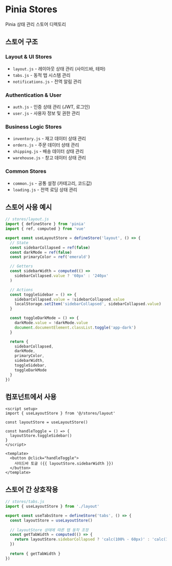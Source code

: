 # Pinia Stores

Pinia 상태 관리 스토어 디렉토리

## 스토어 구조

### Layout & UI Stores
- `layout.js` - 레이아웃 상태 관리 (사이드바, 테마)
- `tabs.js` - 동적 탭 시스템 관리
- `notifications.js` - 전역 알림 관리

### Authentication & User
- `auth.js` - 인증 상태 관리 (JWT, 로그인)
- `user.js` - 사용자 정보 및 권한 관리

### Business Logic Stores
- `inventory.js` - 재고 데이터 상태 관리
- `orders.js` - 주문 데이터 상태 관리
- `shipping.js` - 배송 데이터 상태 관리
- `warehouse.js` - 창고 데이터 상태 관리

### Common Stores
- `common.js` - 공통 설정 (카테고리, 코드값)
- `loading.js` - 전역 로딩 상태 관리

## 스토어 사용 예시

```javascript
// stores/layout.js
import { defineStore } from 'pinia'
import { ref, computed } from 'vue'

export const useLayoutStore = defineStore('layout', () => {
  // State
  const sidebarCollapsed = ref(false)
  const darkMode = ref(false)
  const primaryColor = ref('emerald')

  // Getters
  const sidebarWidth = computed(() => 
    sidebarCollapsed.value ? '60px' : '240px'
  )

  // Actions
  const toggleSidebar = () => {
    sidebarCollapsed.value = !sidebarCollapsed.value
    localStorage.setItem('sidebarCollapsed', sidebarCollapsed.value)
  }

  const toggleDarkMode = () => {
    darkMode.value = !darkMode.value
    document.documentElement.classList.toggle('app-dark')
  }

  return {
    sidebarCollapsed,
    darkMode,
    primaryColor,
    sidebarWidth,
    toggleSidebar,
    toggleDarkMode
  }
})
```

## 컴포넌트에서 사용

```vue
<script setup>
import { useLayoutStore } from '@/stores/layout'

const layoutStore = useLayoutStore()

const handleToggle = () => {
  layoutStore.toggleSidebar()
}
</script>

<template>
  <button @click="handleToggle">
    사이드바 토글 ({{ layoutStore.sidebarWidth }})
  </button>
</template>
```

## 스토어 간 상호작용

```javascript
// stores/tabs.js
import { useLayoutStore } from './layout'

export const useTabsStore = defineStore('tabs', () => {
  const layoutStore = useLayoutStore()
  
  // layoutStore 상태에 따른 탭 동작 조정
  const getTabWidth = computed(() => {
    return layoutStore.sidebarCollapsed ? 'calc(100% - 60px)' : 'calc(100% - 240px)'
  })
  
  return { getTabWidth }
})
```